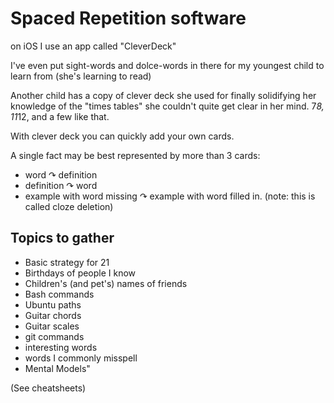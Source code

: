 # Spaced Repetition software

on iOS I use an app called "CleverDeck"

I've even put sight-words and dolce-words in there for my youngest child to learn from (she's learning to read)

Another child has a copy of clever deck she used for finally solidifying her knowledge of the "times tables" she couldn't quite get clear in her mind. 7*8, 11*12, and a few like that.

With clever deck you can quickly add your own cards.

A single fact may be best represented by more than 3 cards:

 - word &#x21B7; definition
 - definition &#x21B7; word
 - example with word missing &#x21B7; example with word filled in. (note: this is called cloze deletion)

## Topics to gather

* Basic strategy for 21
* Birthdays of people I know
* Children's (and pet's) names of friends
* Bash commands
* Ubuntu paths
* Guitar chords
* Guitar scales
* git commands
* interesting words
* words I commonly misspell
* Mental Models"

(See cheatsheets)


